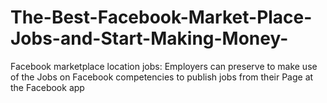 # The-Best-Facebook-Market-Place-Jobs-and-Start-Making-Money-
Facebook marketplace location jobs: Employers can preserve to make use of the Jobs on Facebook competencies to publish jobs from their Page at the Facebook app 
